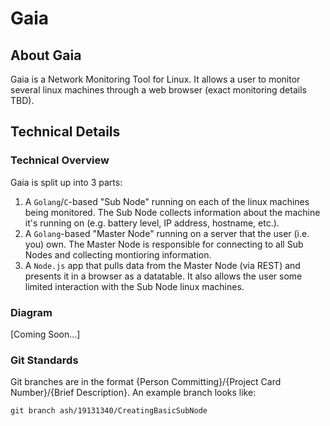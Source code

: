 # Gaia

## About Gaia
Gaia is a Network Monitoring Tool for Linux. It allows a user to monitor several linux machines through a web browser (exact monitoring details TBD).

## Technical Details
### Technical Overview
Gaia is split up into 3 parts:
1. A `Golang`/`C`-based "Sub Node" running on each of the linux machines being monitored. The Sub Node collects information about the machine it's running on (e.g. battery level, IP address, hostname, etc.).
2. A `Golang`-based "Master Node" running on a server that the user (i.e. you) own. The Master Node is responsible for connecting to all Sub Nodes and collecting montioring information.
3. A `Node.js` app that pulls data from the Master Node (via REST) and presents it in a browser as a datatable. It also allows the user some limited interaction with the Sub Node linux machines.
### Diagram
[Coming Soon...]
### Git Standards
Git branches are in the format {Person Committing}/{Project Card Number}/{Brief Description}. An example branch looks like:
```
git branch ash/19131340/CreatingBasicSubNode
```
